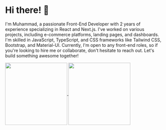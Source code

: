 # Hi there! 👋

I'm Muhammad, a passionate Front-End Developer with 2 years of experience specializing in React and Next.js. I've worked on various projects, including e-commerce platforms, landing pages, and dashboards. I'm skilled in JavaScript, TypeScript, and CSS frameworks like Tailwind CSS, Bootstrap, and Material-UI. Currently, I'm open to any front-end roles, so if you're looking to hire me or collaborate, don't hesitate to reach out. Let's build something awesome together!


<a href="https://github.com/Arplight/github-readme-stats">
  <img height=200 align="center" src="https://github-readme-stats.vercel.app/api?username=arplight&show_icons=true&theme=tokyonight" />
</a>
<a href="https://github.com/Arplight/convoychat">
  <img height=200 align="center" src="https://github-readme-stats.vercel.app/api/top-langs?username=arplight&layout=donut-vertical&langs_count=8&card_width=320&theme=tokyonight" />
</a>
